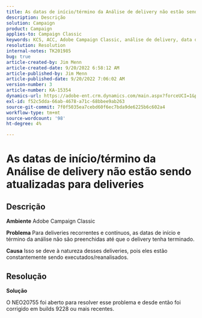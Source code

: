 ```yaml
---
title: As datas de início/término da Análise de delivery não estão sendo atualizadas para deliveries
description: Descrição
solution: Campaign
product: Campaign
applies-to: Campaign Classic
keywords: KCS, ACC, Adobe Campaign Classic, análise de delivery, data de início, data de término, não atualização correta, deliveries recorrentes, deliveries contínuos, NEO20755
resolution: Resolution
internal-notes: TK201985
bug: true
article-created-by: Jim Menn
article-created-date: 9/20/2022 6:58:12 AM
article-published-by: Jim Menn
article-published-date: 9/20/2022 7:06:02 AM
version-number: 3
article-number: KA-15354
dynamics-url: https://adobe-ent.crm.dynamics.com/main.aspx?forceUCI=1&pagetype=entityrecord&etn=knowledgearticle&id=cc2bdd93-b138-ed11-9db1-0022480866ad
exl-id: f52c5dda-66ab-4678-a71c-68bbee9ab263
source-git-commit: 7f0f5035ea7cebd60f6ec7bda9de6225b6c602a4
workflow-type: tm+mt
source-wordcount: '98'
ht-degree: 4%

---
```


# As datas de início/término da Análise de delivery não estão sendo atualizadas para deliveries

## Descrição


<b>Ambiente</b>
Adobe Campaign Classic

<b>Problema</b>
Para deliveries recorrentes e contínuos, as datas de início e término da análise não são preenchidas até que o delivery tenha terminado.

<b>Causa</b>
Isso se deve à natureza desses deliveries, pois eles estão constantemente sendo executados/reanalisados.


## Resolução


<b>Solução</b>

O NEO20755 foi aberto para resolver esse problema e desde então foi corrigido em builds 9228 ou mais recentes.
